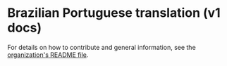 # Brazilian Portuguese translation (v1 docs)

For details on how to contribute and general information, see the [organization's README file](https://github.com/autohotkey-docs-translation).
